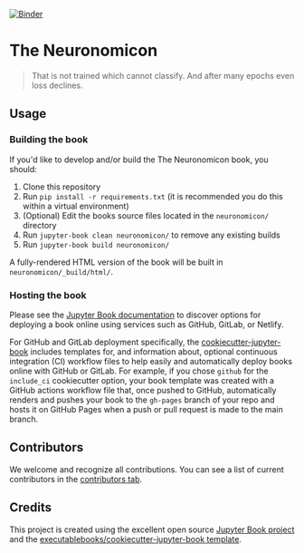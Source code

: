 [![Binder](https://mybinder.org/badge_logo.svg)](https://mybinder.org/v2/gh/Tianmaru/neuronomicon/HEAD)

# The Neuronomicon

> That is not trained which cannot classify.
> And after many epochs even loss declines.

## Usage

### Building the book

If you'd like to develop and/or build the The Neuronomicon book, you should:

1. Clone this repository
2. Run `pip install -r requirements.txt` (it is recommended you do this within a virtual environment)
3. (Optional) Edit the books source files located in the `neuronomicon/` directory
4. Run `jupyter-book clean neuronomicon/` to remove any existing builds
5. Run `jupyter-book build neuronomicon/`

A fully-rendered HTML version of the book will be built in `neuronomicon/_build/html/`.

### Hosting the book

Please see the [Jupyter Book documentation](https://jupyterbook.org/publish/web.html) to discover options for deploying a book online using services such as GitHub, GitLab, or Netlify.

For GitHub and GitLab deployment specifically, the [cookiecutter-jupyter-book](https://github.com/executablebooks/cookiecutter-jupyter-book) includes templates for, and information about, optional continuous integration (CI) workflow files to help easily and automatically deploy books online with GitHub or GitLab. For example, if you chose `github` for the `include_ci` cookiecutter option, your book template was created with a GitHub actions workflow file that, once pushed to GitHub, automatically renders and pushes your book to the `gh-pages` branch of your repo and hosts it on GitHub Pages when a push or pull request is made to the main branch.

## Contributors

We welcome and recognize all contributions. You can see a list of current contributors in the [contributors tab](https://github.com/tianmaru/neuronomicon/graphs/contributors).

## Credits

This project is created using the excellent open source [Jupyter Book project](https://jupyterbook.org/) and the [executablebooks/cookiecutter-jupyter-book template](https://github.com/executablebooks/cookiecutter-jupyter-book).
